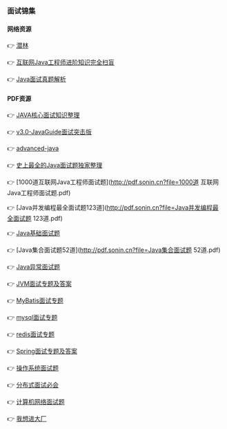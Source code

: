 ### 面试锦集


#### 网络资源
👉 [潜林](https://www.cnblogs.com/fyql)


👉 [互联网Java工程师进阶知识完全扫盲](https://doocs.gitee.io/advanced-java/#/)


👉 [Java面试真题解析](https://gitee.com/mydb/interview)


#### PDF资源
👉 [JAVA核心面试知识整理](http://pdf.sonin.cn)


👉 [v3.0-JavaGuide面试突击版](http://pdf.sonin.cn?file=v3.0-JavaGuide面试突击版.pdf)


👉 [advanced-java](http://pdf.sonin.cn?file=advanced-java.pdf)


👉 [史上最全的Java面试题独家整理](http://pdf.sonin.cn?file=史上最全的Java面试题独家整理.pdf)


👉 [1000道互联网Java工程师面试题](http://pdf.sonin.cn?file=1000道 互联网Java工程师面试题.pdf)


👉 [Java并发编程最全面试题123道](http://pdf.sonin.cn?file=Java并发编程最全面试题 123道.pdf)


👉 [Java基础面试题](http://pdf.sonin.cn?file=Java基础面试题.pdf)


👉 [Java集合面试题52道](http://pdf.sonin.cn?file=Java集合面试题 52道.pdf)


👉 [Java异常面试题](http://pdf.sonin.cn?file=Java异常面试题（2021最新版）.pdf)


👉 [JVM面试专题及答案](http://pdf.sonin.cn?file=JVM面试专题及答案.pdf)


👉 [MyBatis面试专题](http://pdf.sonin.cn?file=MyBatis面试专题.pdf)


👉 [mysql面试专题](http://pdf.sonin.cn?file=mysql面试专题.pdf)


👉 [redis面试专题](http://pdf.sonin.cn?file=redis面试专题.pdf)


👉 [Spring面试专题及答案](http://pdf.sonin.cn?file=Spring面试专题及答案.pdf-2020-01-09-17-05-36-381.pdf)


👉 [操作系统面试题](http://pdf.sonin.cn?file=操作系统面试题（2021最新版）.pdf)


👉 [分布式面试必会](http://pdf.sonin.cn?file=分布式面试必会（2021最新版）.pdf)


👉 [计算机网络面试题](http://pdf.sonin.cn?file=计算机网络面试题（2021最新版）.pdf)


👉 [我想进大厂](http://pdf.sonin.cn?file=《我想进大厂》面试总结.pdf)
